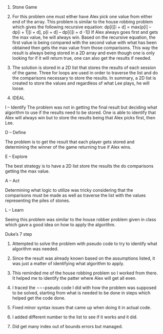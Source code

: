 1.	Stone Game

1.	For this problem one must either have Alex pick one value from either end of the array. This problem is similar to the house robbing problem which gives the following recursive equation: 
dp[i][i + d] = max(p[i] – dp[i + 1][i + d], p[i + d] – dp[i][i + d -1])
If Alex always goes first and gets the max value, he will always win. Based on the recursive equation, the first value is being compared with the second value with what has been obtained then gets the max value from those comparisons. This way the result is always being stored in a 2D array and even though one is only looking for if it will return true, one can also get the results if needed.

2.	The solution is stored in a 2D list that stores the results of each session of the game. Three for loops are used in order to traverse the list and do the comparisons necessary to store the results. In summary, a 2D list is created to store the values and regardless of what Lee plays, he will loose.

3.	IDEAL

I – Identify
The problem was not in getting the final result but deciding what algorithm to use if the results need to be stored. One is able to identify that Alex will always win but to store the results being that Alex picks first, then Lee.

D – Define

The problem is to get the result that each player gets stored and determining the winner of the game returning true if Alex wins.

E – Explore

The best strategy is to have a 2D list store the results the do comparisons getting the max value.

A – Act

Determining what logic to utilize was tricky considering that the comparisons must be made as well as traverse the list with the values representing the piles of stones.

L – Learn

Seeing this problem was similar to the house robber problem given in class which gave a good idea on how to apply the algorithm.

Duke’s 7 step

1.	Attempted to solve the problem with pseudo code to try to identify what algorithm was needed.

2.	Since the result was already known based on the assumptions listed, it was just a matter of identifying what algorithm to apply.

3.	This reminded me of the house robbing problem so I worked from there. It helped me to identify the patter where Alex will get all even.

4.	I traced the ¬¬¬pseudo code I did with how the problem was supposed to be solved, starting from what is needed to be done in steps which helped get the code done.

5.	Fixed minor syntax issues that came up when doing it in actual code.

6.	I added different number to the list to see if it works and it did.

7.	Did get many index out of bounds errors but managed.
